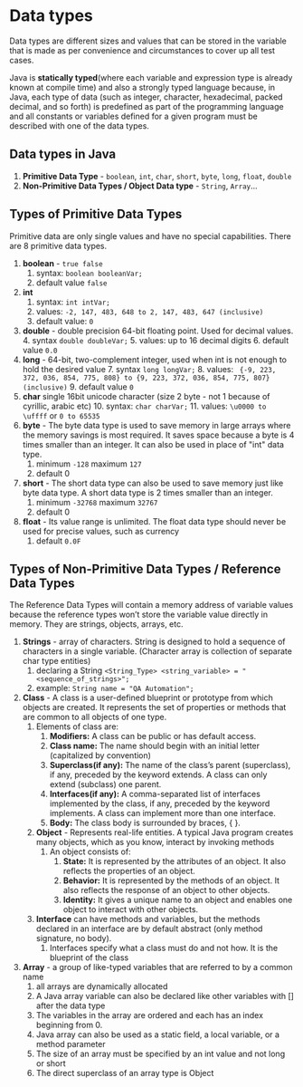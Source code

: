# Data types

Data types are different sizes and values that can be stored in the variable that is made as per convenience and circumstances to cover up all test cases.

Java is **statically typed**(where each variable and expression type is already known at compile time) and also a strongly typed language because, in Java, each type of data (such as integer, character, hexadecimal, packed decimal, and so forth) is predefined as part of the programming language and all constants or variables defined for a given program must be described with one of the data types.

## Data types in Java

1. **Primitive Data Type** - ```boolean```, ```int```, ```char```, ```short```, ```byte```, ```long```, ```float```, ```double```
2. **Non-Primitive Data Types / Object Data type** - ```String```, ```Array```...

## Types of Primitive Data Types

Primitive data are only single values and have no special capabilities. There are 8 primitive data types. 

1. **boolean** - ```true false```
   1. syntax: ```boolean booleanVar;```
   2. default value ```false```
2. **int**
   1. syntax: ```int intVar;```
   2. values: ```-2, 147, 483, 648 to 2, 147, 483, 647 (inclusive)```
   3. default value: ```0```
3. **double** - double precision 64-bit floating point. Used for decimal values.
   4. syntax ```double doubleVar;```
   5. values: up to 16 decimal digits
   6. default value ```0.0```
4. **long** - 64-bit, two-complement integer, used when int is not enough to hold the desired value
   7. syntax ```long longVar;```
   8. values: ``` {-9, 223, 372, 036, 854, 775, 808} to {9, 223, 372, 036, 854, 775, 807} (inclusive)```
   9. default value ```0```
5. **char** single 16bit unicode character (size 2 byte - not 1 because of cyrillic, arabic etc)
   10. syntax: ```char charVar;```
   11. values: ```\u0000 to \uffff``` or ```0 to 65535```
6. **byte** - The byte data type is used to save memory in large arrays where the memory savings is most required. It saves space because a byte is 4 times smaller than an integer. It can also be used in place of "int" data type.
   1. minimum `-128` maximum `127` 
   2. default 0
7. **short** - The short data type can also be used to save memory just like byte data type. A short data type is 2 times smaller than an integer.
   1. minimum `-32768` maximum `32767`
   2. default 0
8. **float** - Its value range is unlimited. The float data type should never be used for precise values, such as currency
   1. default `0.0F`

## Types of Non-Primitive Data Types / Reference Data Types

The Reference Data Types will contain a memory address of variable values because the reference types won’t store the variable value directly in memory. They are strings, objects, arrays, etc. 

1. **Strings** - array of characters. String is designed to hold a sequence  of characters in a single variable. (Character array is collection of separate char type entities)
   1. declaring a String ```<String_Type> <string_variable> = "<sequence_of_strings>";```
   2. example: ```String name = "QA Automation"; ```
2. **Class** - A class is a user-defined blueprint or prototype from which objects are created.  It represents the set of properties or methods that are common to all objects of one type.
   1. Elements of class are:
      1. **Modifiers:** A class can be public or has default access. 
      2. **Class name:** The name should begin with an initial letter (capitalized by convention)
      3. **Superclass(if any):** The name of the class’s parent (superclass), if any, preceded by the keyword extends. A class can only extend (subclass) one parent.
      4. **Interfaces(if any):** A comma-separated list of interfaces implemented by the class, if any, preceded by the keyword implements. A class can implement more than one interface.
      5. **Body:** The class body is surrounded by braces, { }.
   2. **Object** - Represents real-life entities. A typical Java program creates many objects, which as you know, interact by invoking methods
      1. An object consists of: 
         1. **State:** It is represented by the attributes of an object. It also reflects the properties of an object.
         2. **Behavior:** It is represented by the methods of an object. It also reflects the response of an object to other objects.
         3. **Identity:** It gives a unique name to an object and enables one object to interact with other objects.
   3. **Interface** can have methods and variables, but the methods declared in an interface are by default abstract (only method signature, no body).
      1. Interfaces specify what a class must do and not how. It is the blueprint of the class
3. **Array** - a group of like-typed variables that are referred to by a common name
   1. all arrays are dynamically allocated
   2. A Java array variable can also be declared like other variables with [] after the data type
   3. The variables in the array are ordered and each has an index beginning from 0.
   4. Java array can also be used as a static field, a local variable, or a method parameter
   5. The size of an array must be specified by an int value and not long or short
   6. The direct superclass of an array type is Object
      